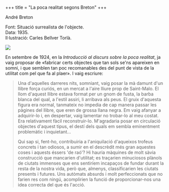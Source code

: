 +++
title = "La poca realitat segons Breton"
+++

André Breton

Font: Situació surrealista de l'objecte.  
Data: 1935.  
Il·lustració: Carles Bellver Torlà.

![](/uploads/2000/objecte.gif)

En setembre de 1924, en la *Introducció al discurs sobre la poca realitat*, ja vaig proposar de «fabricar certs objectes que tan sols se'ns apareixen en somni, i que semblen tan poc recomanables des del punt de vista de la utilitat com pel que fa al plaer». I vaig escriure:

> Una d'aquelles darreres nits, somniant, vaig posar la mà damunt d'un llibre força curiós, en un mercat a l'aire lliure prop de Saint-Malo. El llom d'aquest llibre estava format per un gnom de fusta, la barba blanca del qual, a l'estil assiri, li arribava als peus. El gruix d'aquesta figura era normal, tanmateix no impedia de cap manera passar les pàgines del llibre, que eren de grossa llana negra. Em vaig afanyar a adquirir-lo i, en despertar, vaig lamentar no trobar-lo al meu costat. Era relativament fàcil reconstruir-lo. M'agradaria posar en circulació objectes d'aquest tipus, el destí dels quals em sembla eminentment problemàtic i inquietant…
> 
> Qui sap si, fent-ho, contribuiria a l'aniquilació d'aqueixos trofeus concrets i tan odiosos, a sumir en el descrèdit més gran aquestes coses i aquests éssers 'de raó'? Hi hauria màquines de molt sàvia construcció que mancarien d'utilitat; es traçarien minuciosos plànols de ciutats immenses que ens sentiríem incapaços de fundar durant la resta de la nostra vida, però que, almenys, classificarien les ciutats presents i futures. Uns autòmats absurds i molt perfeccionats que no farien res com ningú, acomplirien la funció de proporcionar-nos una idea correcta del que és l'acció.
